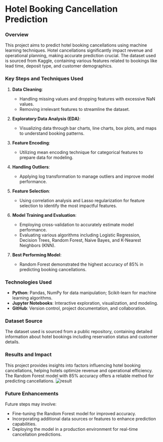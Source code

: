 # Hotel Booking Cancellation Prediction

### Overview
This project aims to predict hotel booking cancellations using machine learning techniques. Hotel cancellations significantly impact revenue and operational planning, making accurate prediction crucial. The dataset used is sourced from Kaggle, containing various features related to bookings like lead time, deposit type, and customer demographics.

### Key Steps and Techniques Used
1. **Data Cleaning**:
   - Handling missing values and dropping features with excessive NaN values.
   - Removing irrelevant features to streamline the dataset.
   
2. **Exploratory Data Analysis (EDA)**:
   - Visualizing data through bar charts, line charts, box plots, and maps to understand booking patterns.
   
3. **Feature Encoding**:
   - Utilizing mean encoding technique for categorical features to prepare data for modeling.
   
4. **Handling Outliers**:
   - Applying log transformation to manage outliers and improve model performance.
   
5. **Feature Selection**:
   - Using correlation analysis and Lasso regularization for feature selection to identify the most impactful features.
   
6. **Model Training and Evaluation**:
   - Employing cross-validation to accurately estimate model performance.
   - Evaluating various algorithms including Logistic Regression, Decision Trees, Random Forest, Naive Bayes, and K-Nearest Neighbors (KNN).
   
7. **Best Performing Model**:
   - Random Forest demonstrated the highest accuracy of 85% in predicting booking cancellations.

### Technologies Used
- **Python**: Pandas, NumPy for data manipulation; Scikit-learn for machine learning algorithms.
- **Jupyter Notebooks**: Interactive exploration, visualization, and modeling.
- **GitHub**: Version control, project documentation, and collaboration.

### Dataset Source
The dataset used is sourced from a public repository, containing detailed information about hotel bookings including reservation status and customer details.

### Results and Impact
This project provides insights into factors influencing hotel booking cancellations, helping hotels optimize revenue and operational efficiency. The Random Forest model with 85% accuracy offers a reliable method for predicting cancellations.
![result](https://github.com/prasadgirdhari11/Hotel-Booking-Cancellation-Prediction/assets/172724690/8da4a051-61ad-4af5-8db6-79e2598bdef1)


### Future Enhancements
Future steps may involve:
- Fine-tuning the Random Forest model for improved accuracy.
- Incorporating additional data sources or features to enhance prediction capabilities.
- Deploying the model in a production environment for real-time cancellation predictions.
